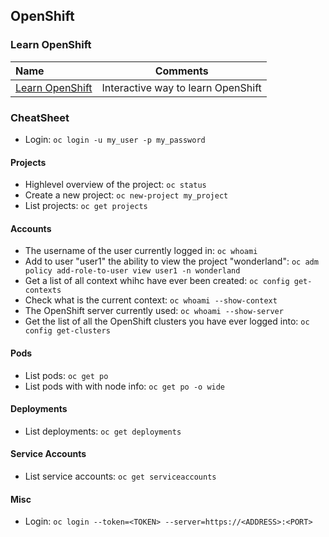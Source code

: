 ## OpenShift

### Learn OpenShift

Name | Comments
:------ |:--------:
[Learn OpenShift](https://learn.openshift.com) | Interactive way to learn OpenShift

### CheatSheet

* Login: `oc login -u my_user -p my_password`

#### Projects

* Highlevel overview of the project: `oc status`
* Create a new project: `oc new-project my_project`
* List projects: `oc get projects`

#### Accounts

* The username of the user currently logged in: `oc whoami`
* Add to user "user1" the ability to view the project "wonderland": `oc adm policy add-role-to-user view user1 -n wonderland`
* Get a list of all context whihc have ever been created: `oc config get-contexts`
* Check what is the current context: `oc whoami --show-context`
* The OpenShift server currently used: `oc whoami --show-server`
* Get the list of all the OpenShift clusters you have ever logged into: `oc config get-clusters`

#### Pods

* List pods: `oc get po`
* List pods with with node info: `oc get po -o wide`

#### Deployments

* List deployments: `oc get deployments`

#### Service Accounts

* List service accounts: `oc get serviceaccounts`

#### Misc

* Login: `oc login --token=<TOKEN> --server=https://<ADDRESS>:<PORT>`
